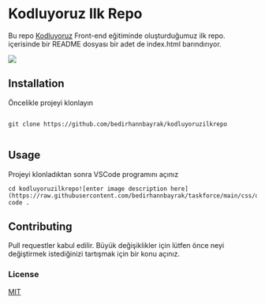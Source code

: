 
# Kodluyoruz Ilk Repo
Bu repo [Kodluyoruz](https://www.kodluyoruz.org/) Front-end eğitiminde oluşturduğumuz ilk repo. içerisinde bir README dosyası bir adet de index.html barındırıyor.

![](https://raw.githubusercontent.com/bedirhannbayrak/taskforce/main/css/odev2/figures/googlehomepage.png)

## Installation
Öncelikle projeyi klonlayın
```

git clone https://github.com/bedirhannbayrak/kodluyoruzilkrepo
 
```

## Usage
Projeyi klonladıktan sonra VSCode programını açınız
```
cd kodluyoruzilkrepo![enter image description here](https://raw.githubusercontent.com/bedirhannbayrak/taskforce/main/css/odev2/figures/googlehomepage.png)
code .	
```

## Contributing

Pull requestler kabul edilir. Büyük değişiklikler için lütfen önce neyi değiştirmek istediğinizi tartışmak için bir konu açınız.

### License

[MIT](https://web.mit.edu/)
